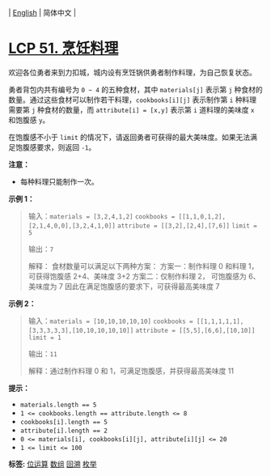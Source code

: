 | [English](README_EN.md) | 简体中文 |

# [LCP 51. 烹饪料理](https://leetcode-cn.com/problems/UEcfPD)
欢迎各位勇者来到力扣城，城内设有烹饪锅供勇者制作料理，为自己恢复状态。

勇者背包内共有编号为 `0 ~ 4` 的五种食材，其中 `materials[j]` 表示第 `j` 种食材的数量。通过这些食材可以制作若干料理，`cookbooks[i][j]` 表示制作第 `i` 种料理需要第 `j` 种食材的数量，而 `attribute[i] = [x,y]` 表示第 `i` 道料理的美味度 `x` 和饱腹感 `y`。

在饱腹感不小于 `limit` 的情况下，请返回勇者可获得的最大美味度。如果无法满足饱腹感要求，则返回 `-1`。

**注意：**
- 每种料理只能制作一次。


**示例 1：**
>输入：`materials = [3,2,4,1,2]`
>`cookbooks = [[1,1,0,1,2],[2,1,4,0,0],[3,2,4,1,0]]`
>`attribute = [[3,2],[2,4],[7,6]]`
>`limit = 5`
>
>输出：`7`
>
>解释：
>食材数量可以满足以下两种方案：
>方案一：制作料理 0 和料理 1，可获得饱腹感 2+4、美味度 3+2
>方案二：仅制作料理 2， 可饱腹感为 6、美味度为 7
>因此在满足饱腹感的要求下，可获得最高美味度 7

**示例 2：**
>输入：`materials = [10,10,10,10,10]`
>`cookbooks = [[1,1,1,1,1],[3,3,3,3,3],[10,10,10,10,10]]`
>`attribute = [[5,5],[6,6],[10,10]]`
>`limit = 1`
>
>输出：`11`
>
>解释：通过制作料理 0 和 1，可满足饱腹感，并获得最高美味度 11

**提示：**
+ `materials.length == 5`
+ `1 <= cookbooks.length == attribute.length <= 8`
+ `cookbooks[i].length == 5`
+ `attribute[i].length == 2`
+ `0 <= materials[i], cookbooks[i][j], attribute[i][j] <= 20`
+ `1 <= limit <= 100`

**标签:**  [位运算](https://leetcode-cn.com/tag/bit-manipulation) [数组](https://leetcode-cn.com/tag/array) [回溯](https://leetcode-cn.com/tag/backtracking) [枚举](https://leetcode-cn.com/tag/enumeration) 